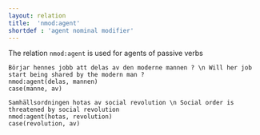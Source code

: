 ```yaml
---
layout: relation
title:  'nmod:agent'
shortdef : 'agent nominal modifier'
---
```


The relation `nmod:agent` is used for agents of passive verbs
 
 ~~~ sdparse
 Börjar hennes jobb att delas av den moderne mannen ? \n Will her job start being shared by the modern man ?
 nmod:agent(delas, mannen)
 case(manne, av)
 ~~~
 
 ~~~ sdparse
 Samhällsordningen hotas av social revolution \n Social order is threatened by social revolution
 nmod:agent(hotas, revolution)
 case(revolution, av)
 ~~~
